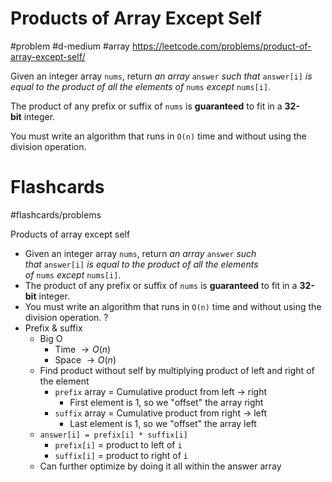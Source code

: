 # Products of Array Except Self
#problem #d-medium #array
https://leetcode.com/problems/product-of-array-except-self/

Given an integer array `nums`, return _an array_ `answer` _such that_ `answer[i]` _is equal to the product of all the elements of_ `nums` _except_ `nums[i]`.

The product of any prefix or suffix of `nums` is **guaranteed** to fit in a **32-bit** integer.

You must write an algorithm that runs in `O(n)` time and without using the division operation.

# Flashcards
#flashcards/problems 

Products of array except self
- Given an integer array `nums`, return _an array_ `answer` _such that_ `answer[i]` _is equal to the product of all the elements of_ `nums` _except_ `nums[i]`.
- The product of any prefix or suffix of `nums` is **guaranteed** to fit in a **32-bit** integer.
- You must write an algorithm that runs in `O(n)` time and without using the division operation.
?
- Prefix & suffix
	- Big O
		- Time $\to O(n)$
		- Space $\to O(n)$
	- Find product without self by multiplying product of left and right of the element
		- `prefix` array = Cumulative product from left $\to$ right
			- First element is 1, so we "offset" the array right
		- `suffix` array = Cumulative product from right $\to$ left
			- Last element is 1, so we "offset" the array left
	- `answer[i] = prefix[i] * suffix[i]` 
		- `prefix[i]` = product to left of `i`
		- `suffix[i]` = product to right of `i`
	- Can further optimize by doing it all within the answer array